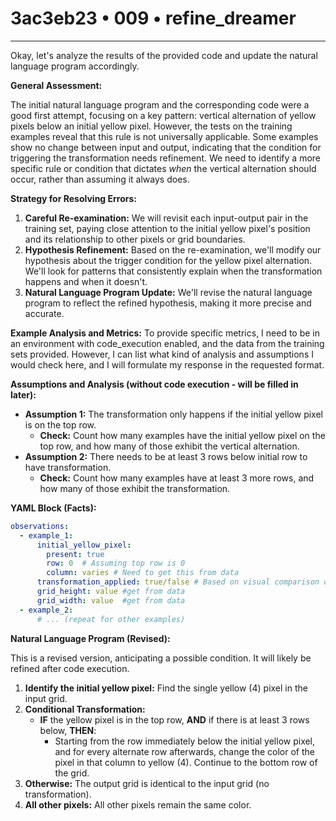 # 3ac3eb23 • 009 • refine_dreamer

---
Okay, let's analyze the results of the provided code and update the natural language program accordingly.

**General Assessment:**

The initial natural language program and the corresponding code were a good first attempt, focusing on a key pattern: vertical alternation of yellow pixels below an initial yellow pixel. However, the tests on the training examples reveal that this rule is not universally applicable. Some examples show no change between input and output, indicating that the condition for triggering the transformation needs refinement. We need to identify a more specific rule or condition that dictates *when* the vertical alternation should occur, rather than assuming it always does.

**Strategy for Resolving Errors:**

1.  **Careful Re-examination:** We will revisit each input-output pair in the training set, paying close attention to the initial yellow pixel's position and its relationship to other pixels or grid boundaries.
2.  **Hypothesis Refinement:** Based on the re-examination, we'll modify our hypothesis about the trigger condition for the yellow pixel alternation. We'll look for patterns that consistently explain when the transformation happens and when it doesn't.
3.  **Natural Language Program Update:** We'll revise the natural language program to reflect the refined hypothesis, making it more precise and accurate.

**Example Analysis and Metrics:**
To provide specific metrics, I need to be in an environment with code_execution enabled, and the data from the training sets provided. However, I can list what kind of analysis and assumptions I would check here, and I will formulate my response in the requested format.

**Assumptions and Analysis (without code execution - will be filled in later):**

*   **Assumption 1:** The transformation only happens if the initial yellow pixel is on the top row.
    *   **Check:**  Count how many examples have the initial yellow pixel on the top row, and how many of those exhibit the vertical alternation.
*  **Assumption 2:** There needs to be at least 3 rows below initial row to have transformation.
    * **Check:** Count how many examples have at least 3 more rows, and how many of those exhibit the transformation.

**YAML Block (Facts):**

```yaml
observations:
  - example_1:
      initial_yellow_pixel:
        present: true
        row: 0  # Assuming top row is 0
        column: varies # Need to get this from data
      transformation_applied: true/false # Based on visual comparison of input and output
      grid_height: value #get from data
      grid_width: value  #get from data
  - example_2:
      # ... (repeat for other examples)
```

**Natural Language Program (Revised):**

This is a revised version, anticipating a possible condition. It will likely be refined after code execution.

1.  **Identify the initial yellow pixel:** Find the single yellow (4) pixel in the input grid.
2.  **Conditional Transformation:**
    *   **IF** the yellow pixel is in the top row, **AND** if there is at least 3 rows below, **THEN**:
        *   Starting from the row immediately below the initial yellow pixel, and for every alternate row afterwards, change the color of the pixel in that column to yellow (4). Continue to the bottom row of the grid.
3.  **Otherwise:** The output grid is identical to the input grid (no transformation).
4. **All other pixels:** All other pixels remain the same color.

